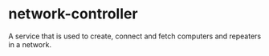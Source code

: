 # network-controller
A service that is used to create, connect and fetch computers and repeaters in a network.
